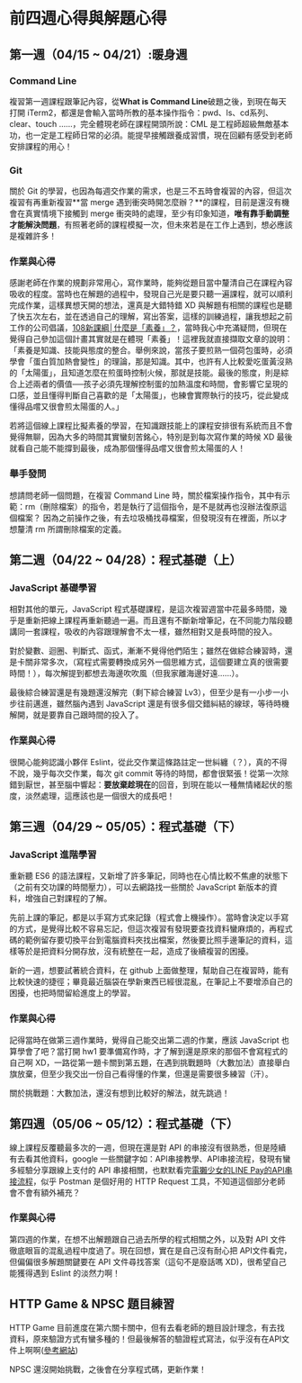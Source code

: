 # 前四週心得與解題心得

## 第一週（04/15 ~ 04/21）:暖身週

### Command Line

複習第一週課程跟筆記內容，從**What is Command Line**破題之後，到現在每天打開 iTerm2，都還是會輸入當時所教的基本操作指令：pwd、ls、cd系列、clear、touch ......，完全體現老師在課程開頭所說：CML 是工程師超級無敵基本功，也一定是工程師日常的必須。能提早接觸跟養成習慣，現在回顧有感受到老師安排課程的用心！

### Git

關於 Git 的學習，也因為每週交作業的需求，也是三不五時會複習的內容，但這次複習有再重新複習**當 merge 遇到衝突時開怎麼辦？**的課程，目前是還沒有機會在真實情境下接觸到 merge 衝突時的處理，至少有印象知道，**唯有靠手動調整才能解決問題**，有照著老師的課程模擬一次，但未來若是在工作上遇到，想必應該是複雜許多！

### 作業與心得

感謝老師在作業的規劃非常用心，寫作業時，能夠從題目當中釐清自己在課程內容吸收的程度。當時也在解題的過程中，發現自己光是要只聽一遍課程，就可以順利完成作業，這樣異想天開的想法，還真是大錯特錯 XD 與解題有相關的課程也是聽了快五次左右，並在透過自己的理解，寫出答案，這樣的訓練過程，讓我想起之前工作的公司倡議，[108新課綱│什麼是「素養」？](https://bit.ly/2X8iOiV)，當時我心中充滿疑問，但現在覺得自己參加這個計畫其實就是在體現「素養」！這裡我就直接擷取文章的說明：「素養是知識、技能與態度的整合。舉例來說，當孩子要煎熟一個荷包蛋時，必須學會「蛋白質加熱會變性」的理論，那是知識。其中，也許有人比較愛吃蛋黃沒熟的「太陽蛋」，且知道怎麼在煎蛋時控制火候，那就是技能。最後的態度，則是綜合上述兩者的價值──孩子必須先理解控制蛋的加熱溫度和時間，會影響它呈現的口感，並且懂得判斷自己喜歡的是「太陽蛋」，也練會實際執行的技巧，從此變成懂得品嚐又很會煎太陽蛋的人。」

若將這個線上課程比擬素養的學習，在知識跟技能上的課程安排很有系統而且不會覺得無聊，因為大多的時間其實蠻刻苦銘心，特別是到每次寫作業的時候 XD 最後就看自己能不能撐到最後，成為那個懂得品嚐又很會煎太陽蛋的人！

### 舉手發問

想請問老師一個問題，在複習 Command Line 時，關於檔案操作指令，其中有示範：rm（刪除檔案）的指令，若是執行了這個指令，是不是就再也沒辦法復原這個檔案？
因為之前操作之後，有去垃圾桶找尋檔案，但發現沒有在裡面，所以才想釐清 rm 所謂刪除檔案的定義。


## 第二週（04/22 ~ 04/28）：程式基礎（上）

### JavaScript 基礎學習

相對其他的單元，JavaScript 程式基礎課程，是這次複習週當中花最多時間，幾乎是重新把線上課程再重新聽過一遍。而且還有不斷新增筆記，在不同能力階段聽講同一套課程，吸收的內容跟理解會不太一樣，雖然相對又是長時間的投入。

對於變數、迴圈、判斷式、函式，漸漸不覺得他們陌生；雖然在做綜合練習時，還是卡關非常多次，（寫程式需要轉換成另外一個思維方式，這個要建立真的很需要時間！），每次解提到都想去海邊吹吹風（但我家離海邊好遠......）。

最後綜合練習還是有幾題還沒解完（剩下綜合練習 Lv3），但至少是有一小步一小步往前邁進，雖然腦內遇到 JavaScript 還是有很多個交錯糾結的線球，等待時機解開，就是要靠自己跟時間的投入了。

### 作業與心得

很開心能夠認識小夥伴 Eslint，從此交作業這條路註定一世糾纏（？），真的不得不說，幾乎每次交作業，每次 git commit 等待的時間，都會很緊張！從第一次除錯到厭世，甚至腦中響起：**要放棄趁現在**的回音，到現在能以一種無情緒起伏的態度，淡然處理，這應該也是一個很大的成長吧！


## 第三週（04/29 ~ 05/05）：程式基礎（下）

### JavaScript 進階學習

重新聽 ES6 的語法課程，又新增了許多筆記，同時也在心情比較不焦慮的狀態下（之前有交功課的時間壓力），可以去網路找一些關於 JavaScript 新版本的資料，增強自己對課程的了解。

先前上課的筆記，都是以手寫方式來記錄（程式會上機操作）。當時會決定以手寫的方式，是覺得比較不容易忘記，但這次複習有發現要查找資料蠻麻煩的，再程式碼的範例留存要切換平台到電腦資料夾找出檔案，然後要比照手邊筆記的資料，這樣等於是把資料分開存放，沒有統整在一起，造成了後續複習的困擾。

新的一週，想要試著統合資料，在 github 上面做整理，幫助自己在複習時，能有比較快速的捷徑；畢竟最近腦袋在學新東西已經很混亂，在筆記上不要增添自己的困擾，也把時間留給進度上的學習。

### 作業與心得

記得當時在做第三週作業時，覺得自己能交出第二週的作業，應該 JavaScript 也算學會了吧？當打開 hw1 要準備寫作時，才了解到還是原來的那個不會寫程式的自己啊 XD，一路從第一題卡關到第五題，在遇到挑戰題時（大數加法）直接舉白旗放棄，但至少我交出一份自己看得懂的作業，但還是需要很多練習（汗）。

關於挑戰題：大數加法，還沒有想到比較好的解法，就先跳過！


## 第四週（05/06 ~ 05/12）：程式基礎（下）

線上課程反覆聽最多次的一週，但現在還是對 API 的串接沒有很熟悉，但是陸續有去看其他資料，google 一些關鍵字如：API串接教學、API串接流程，發現有蠻多經驗分享跟線上支付的 API 串接相關，也默默看完[電獺少女的LINE Pay的API串接流程](https://www.youtube.com/watch?v=b_07JE0MFg0)，似乎 Postman 是個好用的 HTTP Request 工具，不知道這個部分老師會不會有額外補充？ 

### 作業與心得

第四週的作業，在想不出解題跟自己過去所學的程式相關之外，以及對 API 文件徹底眼盲的混亂過程中度過了。現在回想，實在是自己沒有耐心把 API文件看完，但偏偏很多解題關鍵要在 API 文件尋找答案（這句不是廢話嗎 XD)，很希望自己能獲得遇到 Eslint 的淡然力啊！


## HTTP Game & NPSC 題目練習

HTTP Game 目前進度在第六關卡關中，但有去看老師的題目設計理念，有去找資料，原來驗證方式有蠻多種的！但最後解答的驗證程式寫法，似乎沒有在API文件上啊啊([參考網站](https://juejin.im/entry/5ac175baf265da239e4e3999)) 

NPSC 還沒開始挑戰，之後會在分享程式碼，更新作業！



